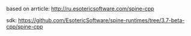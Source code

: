 based on arrticle:
http://ru.esotericsoftware.com/spine-cpp

sdk:
https://github.com/EsotericSoftware/spine-runtimes/tree/3.7-beta-cpp/spine-cpp